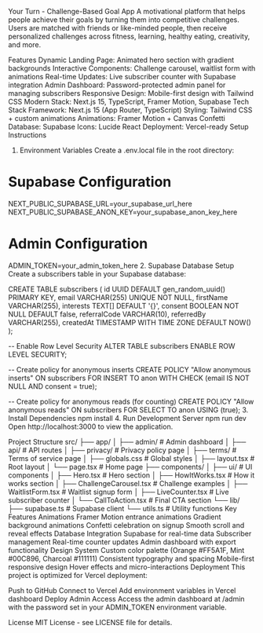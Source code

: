 Your Turn - Challenge-Based Goal App
A motivational platform that helps people achieve their goals by turning them into competitive challenges. Users are matched with friends or like-minded people, then receive personalized challenges across fitness, learning, healthy eating, creativity, and more.

Features
Dynamic Landing Page: Animated hero section with gradient backgrounds
Interactive Components: Challenge carousel, waitlist form with animations
Real-time Updates: Live subscriber counter with Supabase integration
Admin Dashboard: Password-protected admin panel for managing subscribers
Responsive Design: Mobile-first design with Tailwind CSS
Modern Stack: Next.js 15, TypeScript, Framer Motion, Supabase
Tech Stack
Framework: Next.js 15 (App Router, TypeScript)
Styling: Tailwind CSS + custom animations
Animations: Framer Motion + Canvas Confetti
Database: Supabase
Icons: Lucide React
Deployment: Vercel-ready
Setup Instructions
1. Environment Variables
Create a .env.local file in the root directory:

# Supabase Configuration
NEXT_PUBLIC_SUPABASE_URL=your_supabase_url_here
NEXT_PUBLIC_SUPABASE_ANON_KEY=your_supabase_anon_key_here

# Admin Configuration
ADMIN_TOKEN=your_admin_token_here
2. Supabase Database Setup
Create a subscribers table in your Supabase database:

CREATE TABLE subscribers (
  id UUID DEFAULT gen_random_uuid() PRIMARY KEY,
  email VARCHAR(255) UNIQUE NOT NULL,
  firstName VARCHAR(255),
  interests TEXT[] DEFAULT '{}',
  consent BOOLEAN NOT NULL DEFAULT false,
  referralCode VARCHAR(10),
  referredBy VARCHAR(255),
  createdAt TIMESTAMP WITH TIME ZONE DEFAULT NOW()
);

-- Enable Row Level Security
ALTER TABLE subscribers ENABLE ROW LEVEL SECURITY;

-- Create policy for anonymous inserts
CREATE POLICY "Allow anonymous inserts" ON subscribers
  FOR INSERT TO anon
  WITH CHECK (email IS NOT NULL AND consent = true);

-- Create policy for anonymous reads (for counting)
CREATE POLICY "Allow anonymous reads" ON subscribers
  FOR SELECT TO anon
  USING (true);
3. Install Dependencies
npm install
4. Run Development Server
npm run dev
Open http://localhost:3000 to view the application.

Project Structure
src/
├── app/
│   ├── admin/          # Admin dashboard
│   ├── api/            # API routes
│   ├── privacy/        # Privacy policy page
│   ├── terms/          # Terms of service page
│   ├── globals.css     # Global styles
│   ├── layout.tsx      # Root layout
│   └── page.tsx        # Home page
├── components/
│   ├── ui/             # UI components
│   ├── Hero.tsx        # Hero section
│   ├── HowItWorks.tsx  # How it works section
│   ├── ChallengeCarousel.tsx  # Challenge examples
│   ├── WaitlistForm.tsx       # Waitlist signup form
│   ├── LiveCounter.tsx        # Live subscriber counter
│   └── CallToAction.tsx       # Final CTA section
└── lib/
    ├── supabase.ts     # Supabase client
    └── utils.ts        # Utility functions
Key Features
Animations
Framer Motion entrance animations
Gradient background animations
Confetti celebration on signup
Smooth scroll and reveal effects
Database Integration
Supabase for real-time data
Subscriber management
Real-time counter updates
Admin dashboard with export functionality
Design System
Custom color palette (Orange #FF5A1F, Mint #00C896, Charcoal #111111)
Consistent typography and spacing
Mobile-first responsive design
Hover effects and micro-interactions
Deployment
This project is optimized for Vercel deployment:

Push to GitHub
Connect to Vercel
Add environment variables in Vercel dashboard
Deploy
Admin Access
Access the admin dashboard at /admin with the password set in your ADMIN_TOKEN environment variable.

License
MIT License - see LICENSE file for details.
